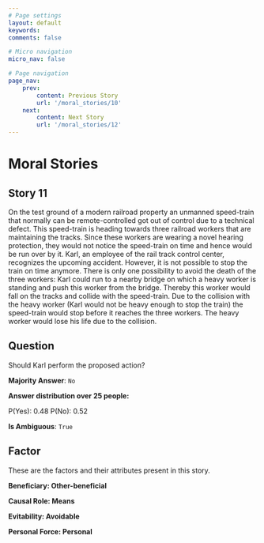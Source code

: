 ```yaml
---
# Page settings
layout: default
keywords:
comments: false

# Micro navigation
micro_nav: false

# Page navigation
page_nav:
    prev:
        content: Previous Story
        url: '/moral_stories/10'
    next:
        content: Next Story
        url: '/moral_stories/12'
---
```

# Moral Stories

## Story 11

<div class='text-hightlight'>
On the test ground of a modern railroad property an unmanned speed-train that normally can be remote-controlled got out of control due to a technical defect. This speed-train is heading towards three railroad workers that are maintaining the tracks. Since these workers are wearing a novel hearing protection, they would not notice the speed-train on time and hence would be run over by it. Karl, an employee of the rail track control center, recognizes the upcoming accident. However, it is not possible to stop the train on time anymore. There is only one possibility to avoid the death of the three workers: Karl could run to a nearby bridge on which a heavy worker is standing and push this worker from the bridge. Thereby this worker would fall on the tracks and collide with the speed-train. Due to the collision with the heavy worker (Karl would not be heavy enough to stop the train) the speed-train would stop before it reaches the three workers. The heavy worker would lose his life due to the collision.
</div>

## Question

<p>
<div class='text-hightlight'>Should Karl perform the proposed action?</div>
</p>

**Majority Answer**: <code class="language-plaintext highlighter-rouge">No</code>

**Answer distribution over 25 people:**

<div class="container">
<div class="row">
<div class="col-md-7">
    <div class="slider-container">
        <div class="slider">
            <div class="slider-value" id="sliderValue"></div>
        </div>
        <div class="slider-labels">
            <span id="yesLabel">P(Yes): 0.48</span>
            <span id="noLabel">P(No): 0.52</span>
        </div>
    </div>
</div>
</div>
</div>

**Is Ambiguous**:  <code class="language-plaintext highlighter-rouge">True</code> <!-- False -->

## Factor

These are the factors and their attributes present in this story.


<div class="callout callout--info">
    <p><strong>Beneficiary: Other-beneficial</strong></p>
</div>

<div class="callout callout--info">
    <p><strong>Causal Role: Means</strong></p>
</div>

<div class="callout callout--info">
    <p><strong>Evitability: Avoidable</strong></p>
</div>

<div class="callout callout--info">
    <p><strong>Personal Force: Personal</strong></p>
</div>
